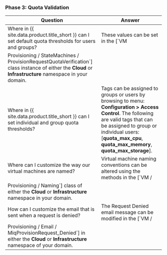 ### Phase 3: Quota Validation

| Question                                                                          | Answer                                                                                                                                                                                                                                                   |
| --------------------------------------------------------------------------------- | -------------------------------------------------------------------------------------------------------------------------------------------------------------------------------------------------------------------------------------------------------- |
| Where in {{ site.data.product.title_short }} can I set default quota thresholds for users and groups? | These values can be set in the \[`VM
Provisioning / StateMachines / ProvisionRequestQuotaVerification`\] class instance of either the **Cloud** or **Infrastructure** namespace in your domain.                                                          |
| Where in {{ site.data.product.title_short }} can I set individual and group quota thresholds?         | Tags can be assigned to groups or users by browsing to menu: **Configuration > Access Control**. The following are valid tags that can be assigned to group or individual users: \[**quota\_max\_cpu**, **quota\_max\_memory**, **quota\_max\_storage**\]. |
| Where can I customize the way our virtual machines are named?                     | Virtual machine naming conventions can be altered using the methods in the \[`VM /
Provisioning / Naming`\] class of either the **Cloud** or **Infrastructure** namespace in your domain.                                                                |
| How can I customize the email that is sent when a request is denied?              | The Request Denied email message can be modified in the \[`VM /
Provisioning / Email / MiqProvisionRequest_Denied`\] in either the **Cloud** or **Infrastructure** namespace of your domain.                                                             |
